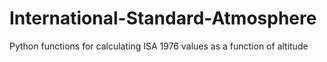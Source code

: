 # International-Standard-Atmosphere
Python functions for calculating ISA 1976 values as a function of altitude
